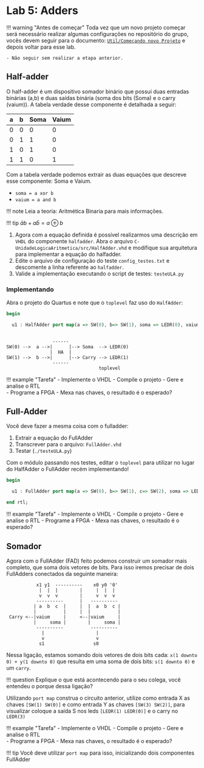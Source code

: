 # Lab 5: Adders

!!! warning "Antes de começar"
    Toda vez que um novo projeto começar será necessário realizar algumas configurações no repositório do grupo, vocês devem seguir para o documento: [`Util/Começando novo Projeto`](https://insper.github.io/Z01.1/Util/Util-Comecando-novo-projeto/) e depois voltar para esse lab.

    - Não seguir sem realizar a etapa anterior.

<!--
!!! note "Sugestão"
    1. Realizar o lab individualmente
    1. Ficar no canal do grupo e tirar dúvidas entre os colegas!
-->

## Half-adder

O half-adder é um dispositivo somador binário que possui duas entradas binárias (a,b) e duas saídas binária (soma dos bits (Soma) e o carry (vaium)). A tabela verdade desse componente é detalhada a seguir:

| a | b | Soma | Vaium |
|---|---|------|-------|
| 0 | 0 |    0 |     0 |
| 0 | 1 |    1 |     0 |
| 1 | 0 |    1 |     0 |
| 1 | 1 |    0 |     1 |

Com a tabela verdade podemos extrair as duas equações que descreve esse componente: Soma e Vaium.

-  `soma = a xor b`
-  `vaium = a and b`

!!! note
    Leia a teoria: Aritmética Binaria para mais informações.

!!! tip
    $\bar{a} b + a \bar{b} = a \oplus b$

1. Agora com a equação definida é possível realizarmos uma descrição em `VHDL` do componente `halfadder`. Abra o arquivo  `C-UnidadeLogicaAritmetica/src/HalfAdder.vhd` e modifique sua arquitetura para implementar a equação do halfadder. 
2. Edite o arquivo de configuração do teste `config_testes.txt` e descomente a linha referente ao `halfadder`.
3. Valide a implementação executando o script de testes: `testeULA.py`

### Implementando

Abra o projeto do Quartus e note que o `toplevel` faz uso do `HalfAdder`:

``` vhdl
begin

  u1 : HalfAdder port map(a => SW(0), b=> SW(1), soma => LEDR(0), vaium => LEDR(1));
  
```

```
                 ------
SW(0) -->  a -->|      |--> Soma  --> LEDR(0)
                |  HA  |
SW(1) -->  b -->|      |--> Carry --> LEDR(1)
                 ------
                                  toplevel
```

!!! example "Tarefa"
    - Implemente o VHDL
    - Compile o projeto
    - Gere e analise o RTL    
    - Programe a FPGA
    - Mexa nas chaves, o resultado é o esperado?


## Full-Adder

Você deve fazer a mesma coisa com o fulladder: 

1. Extrair a equação do FullAdder
1. Transcrever para o arquivo: `FullAdder.vhd`
1. Testar (`./testeULA.py`)

Com o módulo passando nos testes, editar o `toplevel` para utilizar no lugar do HalfAdder o FullAdder recém implementando!

``` vhdl
begin

  u1 : FullAdder port map(a => SW(0), b=> SW(1), c=> SW(2), soma => LEDR(0), vaium => LEDR(1));

end rtl;
```

!!! example "Tarefa"
    - Implemente o VHDL
    - Compile o projeto
    - Gere e analise o RTL
    - Programe a FPGA
    - Mexa nas chaves, o resultado é o esperado?

    
## Somador

Agora com o FullAdder (FAD) feito podemos construir um somador mais completo, que soma dois vetores de bits. Para isso iremos precisar de dois FullAdders conectados da seguinte maneira:

```
           x1 y1  ----------    x0 y0 '0'
            |  |  |        |     |  |  |
            v  v  v        |     v  v  v
           ----------      |   ----------
          | a  b  c  |     |  |  a  b  c |
          |          |     |  |          |
 Carry <--|vaium     |     <--|vaium     |
          |     soma |        |     soma |
           ----------          ----------
             |                   |
             v                   v
            s1                  s0
```

Nessa ligação, estamos somando dois vetores de dois bits cada: `x(1 downto 0) + y(1 downto 0)` que resulta em uma soma de dois bits: `s(1 downto 0)` e um `carry`.

!!! question
    Explique o que está acontecendo para o seu colega, você entendeu o porque dessa ligação?

Utilizando `port map` construa o circuito anterior, utilize como entrada X as chaves `[SW(1) SW(0)]` e como entrada Y as chaves `[SW(3) SW(2)]`, para visualizar coloque a saída S nos leds `[LEDR(1) LEDR(0)]` e o carry no `LEDR(3)`

!!! example "Tarefa"
    - Implemente o VHDL
    - Compile o projeto
    - Gere e analise o RTL   
    - Programe a FPGA
    - Mexa nas chaves, o resultado é o esperado?

    
!!! tip
    Você deve utilizar `port map` para isso, inicializando dois componentes FullAdder
